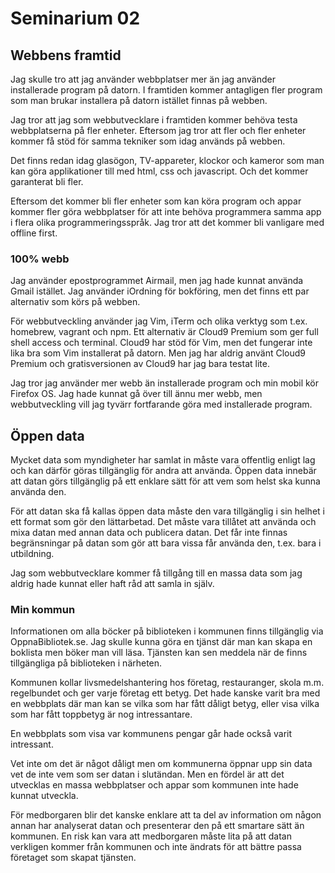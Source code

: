 Seminarium 02
=============


Webbens framtid
---------------

Jag skulle tro att jag använder webbplatser mer än jag använder installerade program på datorn. I framtiden kommer antagligen fler program som man brukar installera på datorn istället finnas på webben.

Jag tror att jag som webbutvecklare i framtiden kommer behöva testa webbplatserna på fler enheter. Eftersom jag tror att fler och fler enheter kommer få stöd för samma tekniker som idag används på webben.

Det finns redan idag glasögon, TV-appareter, klockor och kameror som man kan göra applikationer till med html, css och javascript. Och det kommer garanterat bli fler.

Eftersom det kommer bli fler enheter som kan köra program och appar kommer fler göra webbplatser för att inte behöva programmera samma app i flera olika programmeringsspråk. Jag tror att det kommer bli vanligare med offline first.

### 100% webb

Jag använder epostprogrammet Airmail, men jag hade kunnat använda Gmail istället. Jag använder iOrdning för bokföring, men det finns ett par alternativ som körs på webben.

För webbutveckling använder jag Vim, iTerm och olika verktyg som t.ex. homebrew, vagrant och npm. Ett alternativ är Cloud9 Premium som ger full shell access och terminal. Cloud9 har stöd för Vim, men det fungerar inte lika bra som Vim installerat på datorn. Men jag har aldrig använt Cloud9 Premium och gratisversionen av Cloud9 har jag bara testat lite.

Jag tror jag använder mer webb än installerade program och min mobil kör Firefox OS. Jag hade kunnat gå över till ännu mer webb, men webbutveckling vill jag tyvärr fortfarande göra med installerade program.


Öppen data
----------

Mycket data som myndigheter har samlat in måste vara offentlig enligt lag och kan därför göras tillgänglig för andra att använda. Öppen data innebär att datan görs tillgänglig på ett enklare sätt för att vem som helst ska kunna använda den.

För att datan ska få kallas öppen data måste den vara tillgänglig i sin helhet i ett format som gör den lättarbetad. Det måste vara tillåtet att använda och mixa datan med annan data och publicera datan. Det får inte finnas begränsningar på datan som gör att bara vissa får använda den, t.ex. bara i utbildning.

Jag som webbutvecklare kommer få tillgång till en massa data som jag aldrig hade kunnat eller haft råd att samla in själv.

### Min kommun

Informationen om alla böcker på biblioteken i kommunen finns tillgänglig via OppnaBibliotek.se. Jag skulle kunna göra en tjänst där man kan skapa en boklista men böker man vill läsa. Tjänsten kan sen meddela när de finns tillgängliga på biblioteken i närheten.

Kommunen kollar livsmedelshantering hos företag, restauranger, skola m.m. regelbundet och ger varje företag ett betyg. Det hade kanske varit bra med en webbplats där man kan se vilka som har fått dåligt betyg, eller visa vilka som har fått toppbetyg är nog intressantare.

En webbplats som visa var kommunens pengar går hade också varit intressant.

Vet inte om det är något dåligt men om kommunerna öppnar upp sin data vet de inte vem som ser datan i slutändan. Men en fördel är att det utvecklas en massa webbplatser och appar som kommunen inte hade kunnat utveckla.

För medborgaren blir det kanske enklare att ta del av information om någon annan har analyserat datan och presenterar den på ett smartare sätt än kommunen. En risk kan vara att medborgaren måste lita på att datan verkligen kommer från kommunen och inte ändrats för att bättre passa företaget som skapat tjänsten.
